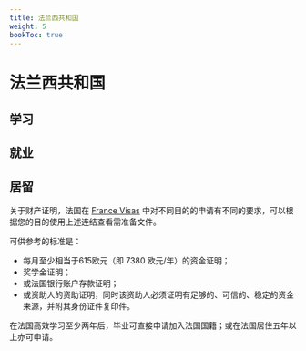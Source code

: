```yaml
---
title: 法兰西共和国
weight: 5
bookToc: true
---
```


# 法兰西共和国

## 学习


## 就业


## 居留

关于财产证明，法国在 [France Visas](https://france-visas.gouv.fr/en/web/france-visas/ai-je-besoin-d-un-visa) 中对不同目的的申请有不同的要求，可以根据您的目的使用上述连结查看需准备文件。

可供参考的标准是：
- 每月至少相当于615欧元（即 7380 欧元/年）的资金证明；
- 奖学金证明；
- 或法国银行账户存款证明；
- 或资助人的资助证明，同时该资助人必须证明有足够的、可信的、稳定的资金来源，并附其身份证件复印件。



在法国高效学习至少两年后，毕业可直接申请加入法国国籍；或在法国居住五年以上亦可申请。